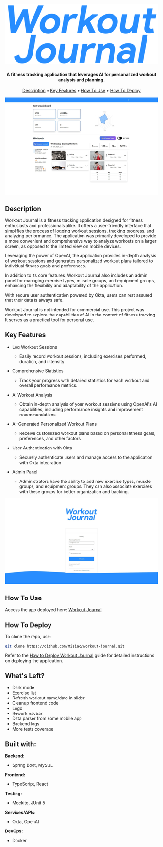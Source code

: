 <h1 align="center">
 <img src="assets/logo.png" alt="Workout Journal">
</h1>

<h4 align="center">

A fitness tracking application that leverages AI for personalized workout analysis and planning.

</h4>
<p align="center">
<a href="#description">Description</a> •
  <a href="#key-features">Key Features</a> •
  <a href="#how-to-use">How To Use</a> •
  <a href="#how-to-deploy">How To Deploy</a> 

</p>
  <img src="assets/page.jpeg" alt="Main Page">

## Description

Workout Journal is a fitness tracking application designed for fitness enthusiasts and professionals alike. It offers a
user-friendly interface that simplifies the process of logging workout sessions, tracking progress, and analyzing
performance. The application was primarily developed to provide a more convenient and comprehensive way to analyze
workouts on a larger screen, as opposed to the limited view on mobile devices.

Leveraging the power of OpenAI, the application provides in-depth analysis of workout sessions and generates
personalized workout plans tailored to individual fitness goals and preferences.

In addition to its core features, Workout Journal also includes an admin panel for managing exercise types, muscle
groups, and equipment groups, enhancing the flexibility and adaptability of the application.

With secure user authentication powered by Okta, users can rest assured that their data is always safe.

Workout Journal is not intended for commercial use. This project was developed to explore the capabilities of AI in the
context of fitness tracking. It serves as a practical tool for personal use.

## Key Features

* Log Workout Sessions
    - Easily record workout sessions, including exercises performed, duration, and intensity

* Comprehensive Statistics
    - Track your progress with detailed statistics for each workout and overall performance metrics.

* AI Workout Analysis
    - Obtain in-depth analysis of your workout sessions using OpenAI's AI capabilities, including performance insights
      and improvement recommendations

* AI-Generated Personalized Workout Plans
    - Receive customized workout plans based on personal fitness goals, preferences, and other factors.

* User Authentication with Okta
    - Securely authenticate users and manage access to the application with Okta integration

* Admin Panel
    - Administrators have the ability to add new exercise types, muscle groups, and equipment groups. They can also
      associate exercises with these groups for better organization and tracking.

 <img src="assets/login.jpeg" alt="Login Page">

## How To Use

Access the app deployed here:
[Workout Journal](https://workoutjournal.ovh)

## How To Deploy

To clone the repo, use:

```bash
git clone https://github.com/Misiac/workout-journal.git
```

Refer to the [How to Deploy Workout Journal](howToDeploy.md) guide for detailed instructions on deploying the
application.

## What's Left?

- Dark mode
- Exercise list
- Refresh workout name/date in slider
- Cleanup frontend code
- Logo
- Rework navbar
- Data parser from some mobile app
- Backend logs
- More tests coverage

## Built with:

**Backend:**

- Spring Boot, MySQL

**Frontend:**

- TypeScript, React

**Testing:**

- Mockito, JUnit 5

**Services/APIs:**

- Okta, OpenAI

**DevOps:**

- Docker
